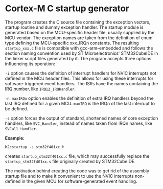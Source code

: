 # Cortex-M C startup generator
The program creates the C source file containing the exception vectors, startup routine and dummy exception handler.
The startup module is generated based on the MCU-specific header file, usually supplied by the MCU vendor.
The exception names are taken from the definition of enum type defining the MCU-specific xxx_IRQn constants.
The resulting `startup_xxx.c` file is compatible with gcc-arm-embedded and follows the section naming convention used by ST Microelectronics' STM32CubeIDE in the linker script files generated by it.
The program accepts three options influencing its operation:

`-i` option causes the definition of interrupt handlers for NVIC interrupts not defined in the MCU header files. This allows for using these interrupts for software-triggered event handlers. The ISRs have the names containing the IRQ number, like `IRQ12_IRQHandler`.

`-n maxIRQn` option enables the definition of extra IRQ handlers beyond the last IRQ defined for a given MCU. `maxIRQ` is the IRQn of the last interrupt to be defined.
  
`-s` option forces the output of standard, shortened names of core exception handlers, like `SVC_Handler`, instead of names taken from IRQn names, like `SVCall_Handler`.

**Example:**

`h2cstartup -s stm32f401xc.h`
  
creates `startup_stm32f401xc.c` file, which may successfully replace the `startup_stm32f401xx.s` file originally created by STM32CubeIDE.

The motivation behind creating the code was to get rid of the assembly startup file and to make it convenient to use the NVIC interrupts non-defined in the given MCU for software-generated event handling.
